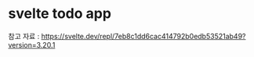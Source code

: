 # svelte todo app

참고 자료 : <https://svelte.dev/repl/7eb8c1dd6cac414792b0edb53521ab49?version=3.20.1>